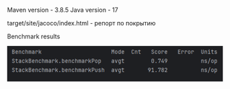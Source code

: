 Maven version - 3.8.5
Java version  - 17

target/site/jacoco/index.html - репорт по покрытию

Benchmark results

![img.png](img.png)
